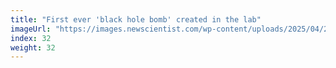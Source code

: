 ```yaml
---
title: "First ever 'black hole bomb' created in the lab"
imageUrl: "https://images.newscientist.com/wp-content/uploads/2025/04/24112328/SEI_248622512.jpg?width=788"
index: 32
weight: 32
---
```

